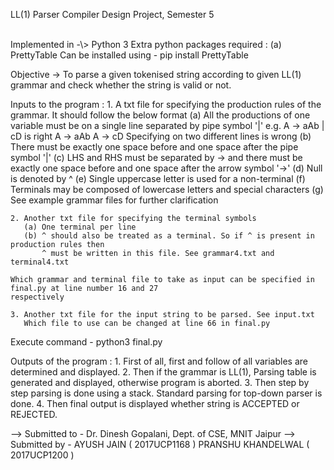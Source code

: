 LL(1) Parser Compiler Design Project, Semester 5
</h1>
<br> Implemented in -\> Python 3 Extra python packages required : (a)
PrettyTable Can be installed using - pip install PrettyTable

Objective -\> To parse a given tokenised string according to given LL(1)
grammar and check whether the string is valid or not.

Inputs to the program : 1. A txt file for specifying the production
rules of the grammar. It should follow the below format (a) All the
productions of one variable must be on a single line separated by pipe
symbol '|' e.g. A -\> aAb | cD is right A -\> aAb A -\> cD Specifying on
two different lines is wrong (b) There must be exactly one space before
and one space after the pipe symbol '|' (c) LHS and RHS must be
separated by -\> and there must be exactly one space before and one
space after the arrow symbol '-\>' (d) Null is denoted by \^ (e) Single
uppercase letter is used for a non-terminal (f) Terminals may be
composed of lowercase letters and special characters (g) See example
grammar files for further clarification

    2. Another txt file for specifying the terminal symbols
       (a) One terminal per line
       (b) ^ should also be treated as a terminal. So if ^ is present in production rules then
           ^ must be written in this file. See grammar4.txt and terminal4.txt

    Which grammar and terminal file to take as input can be specified in final.py at line number 16 and 27
    respectively

    3. Another txt file for the input string to be parsed. See input.txt
       Which file to use can be changed at line 66 in final.py

Execute command - python3 final.py

Outputs of the program : 1. First of all, first and follow of all
variables are determined and displayed. 2. Then if the grammar is LL(1),
Parsing table is generated and displayed, otherwise program is aborted.
3. Then step by step parsing is done using a stack. Standard parsing for
top-down parser is done. 4. Then final output is displayed whether
string is ACCEPTED or REJECTED.

--\> Submitted to - Dr. Dinesh Gopalani, Dept. of CSE, MNIT Jaipur --\>
Submitted by - AYUSH JAIN ( 2017UCP1168 ) PRANSHU KHANDELWAL (
2017UCP1200 )

